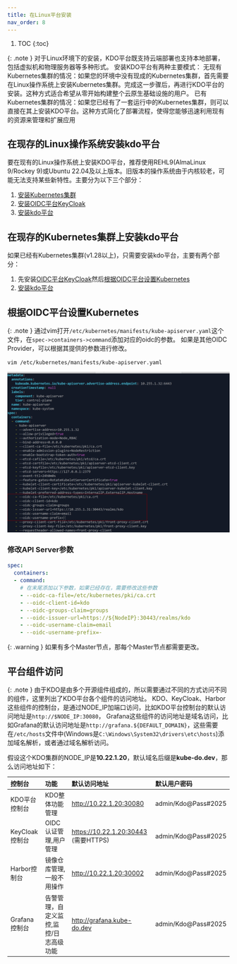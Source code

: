 ```yaml
---
title: 在Linux平台安装
nav_order: 8
---
```



1. TOC
{:toc}


{: .note }
对于Linux环境下的安装，KDO平台既支持云端部署也支持本地部署，包括虚拟机和物理服务器等多种形式。
安装KDO平台有两种主要模式：
无现有Kubernetes集群的情况：如果您的环境中没有现成的Kubernetes集群，首先需要在Linux操作系统上安装Kubernetes集群。完成这一步骤后，再进行KDO平台的安装。这种方式适合希望从零开始构建整个云原生基础设施的用户。
已有Kubernetes集群的情况：如果您已经有了一套运行中的Kubernetes集群，则可以直接在其上安装KDO平台。这种方式简化了部署流程，使得您能够迅速利用现有的资源来管理和扩展应用


## 在现存的Linux操作系统安装kdo平台

要在现有的Linux操作系统上安装KDO平台，推荐使用REHL9(AlmaLinux 9/Rockey 9)或Ubuntu 22.04及以上版本。旧版本的操作系统由于内核较老，可能无法支持某些新特性。主要分为以下三个部分：

1. [安装Kubernetes集群](./kubernetes)
2. [安装OIDC平台KeyCloak](./keycloak)
3. [安装kdo平台](./kdo)


## 在现存的Kubernetes集群上安装kdo平台

如果已经有Kubernetes集群(v1.28以上)，只需要安装kdo平台，主要有两个部分：
1. 先安装[OIDC平台KeyCloak](./keycloak)然后[根据OIDC平台设置Kubernetes](#根据oidc平台设置kubernetes)
2. [安装kdo平台](./kdo)


## 根据OIDC平台设置Kubernetes

{: .note }
通过vim打开`/etc/kubernetes/manifests/kube-apiserver.yaml`这个文件，在`spec->containers->command`添加对应的oidc的参数。
如果是其他OIDC Provider，可以根据其提供的参数进行修改。
```shell
vim /etc/kubernetes/manifests/kube-apiserver.yaml
```

![](imgs/update-apiserver.png)
### 修改API Server参数

```yaml 
spec:
  containers:
  - command:
    # 在末尾添加以下参数，如果已经存在，需要修改这些参数
    - --oidc-ca-file=/etc/kubernetes/pki/ca.crt
    - --oidc-client-id=kdo
    - --oidc-groups-claim=groups
    - --oidc-issuer-url=https://${NodeIP}:30443/realms/kdo
    - --oidc-username-claim=email
    - --oidc-username-prefix=-
```
{: .warning }
如果有多个Master节点，那每个Master节点都需要更改。


## 平台组件访问

{: .note }
由于KDO是由多个开源组件组成的，所以需要通过不同的方式访问不同的组件，这里列出了KDO平台各个组件的访问地址。
KDO、KeyCloak、Harbor这些组件的控制台，是通过NODE_IP加端口访问，比如KDO平台控制台的默认访问地址是`http://$NODE_IP:30080`，
Grafana这些组件的访问地址是域名访问，比如Grafana的默认访问地址是`http://grafana.${DEFAULT_DOMAIN}`，这些需要在`/etc/hosts`文件中(Windows是`C:\Windows\System32\drivers\etc\hosts`)添加域名解析，或者通过域名解析访问。

假设这个KDO集群的NODE_IP是**10.22.1.20**，默认域名后缀是**kube-do.dev**，那么访问地址如下：

| 控制台         | 功能                   | 默认访问地址                             | 默认用户密码              |     
|:------------|:---------------------|:-----------------------------------|:--------------------|
| KDO平台控制台    | KDO整体功能管理            | http://10.22.1.20:30080            | admin/Kdo@Pass#2025 |
| KeyCloak控制台 | OIDC认证管理,用户管理        | https://10.22.1.20:30443 (需要HTTPS) | admin/Kdo@Pass#2025 |              
| Harbor控制台   | 镜像仓库管理,一般不用操作        | http://10.22.1.20:30002            | admin/Kdo@Pass#2025 |              
| Grafana控制台  | 告警管理，自定义监控,监控/日志高级功能 | http://grafana.kube-do.dev         | admin/Kdo@Pass#2025 |  